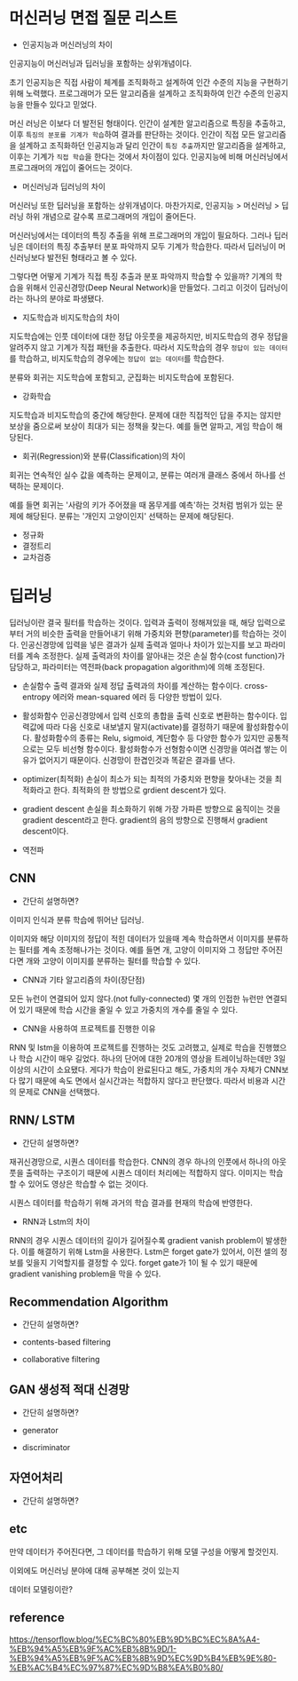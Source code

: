 # 머신러닝 면접 질문 리스트

* 인공지능과 머신러닝의 차이

인공지능이 머신러닝과 딥러닝을 포함하는 상위개념이다.

초기 인공지능은 직접 사람이 체계를 조직화하고 설계하여 인간 수준의 지능을 구현하기 위해 노력했다.
프로그래머가 모든 알고리즘을 설계하고 조직화하여 인간 수준의 인공지능을 만들수 있다고 믿었다.

머신 러닝은 이보다 더 발전된 형태이다.
인간이 설계한 알고리즘으로 특징을 추출하고, 이후 `특징의 분포를 기계가 학습`하여 결과를 판단하는 것이다.
인간이 직접 모든 알고리즘을 설계하고 조직화하던 인공지능과 달리
인간이 `특징 추출`까지만 알고리즘을 설계하고, 이후는 기계가 `직접 학습`을 한다는 것에서 차이점이 있다.
인공지능에 비해 머신러닝에서 프로그래머의 개입이 줄어드는 것이다.


* 머신러닝과 딥러닝의 차이

머신러닝 또한 딥러닝을 포함하는 상위개념이다.
마찬가지로, 인공지능 > 머신러닝 > 딥러닝 하위 개념으로 갈수록 프로그래머의 개입이 줄어든다.

머신러닝에서는 데이터의 특징 추출을 위해 프로그래머의 개입이 필요하다.
그러나 딥러닝은 데이터의 특징 추출부터 분포 파악까지 모두 기계가 학습한다. 따라서 딥러닝이 머신러닝보다 발전된 형태라고 볼 수 있다.

그렇다면 어떻게 기계가 직접 특징 추출과 분포 파악까지 학습할 수 있을까?
기계의 학습을 위해서 인공신경망(Deep Neural Network)을 만들었다. 그리고 이것이 딥러닝이라는 하나의 분야로 파생됐다.

* 지도학습과 비지도학습의 차이

지도학습에는 인풋 데이터에 대한 정답 아웃풋을 제공하지만,
비지도학습의 경우 정답을 알려주지 않고 기계가 직접 패턴을 추출한다.
따라서 지도학습의 경우 `정답이 있는 데이터`를 학습하고, 비지도학습의 경우에는 `정답이 없는 데이터`를 학습한다.

분류와 회귀는 지도학습에 포함되고, 군집화는 비지도학습에 포함된다.

* 강화학습

지도학습과 비지도학습의 중간에 해당한다.
문제에 대한 직접적인 답을 주지는 않지만 보상을 줌으로써 보상이 최대가 되는 정책을 찾는다.
예를 들면 알파고, 게임 학습이 해당된다.

* 회귀(Regression)와 분류(Classification)의 차이

회귀는 연속적인 실수 값을 예측하는 문제이고,
분류는 여러개 클래스 중에서 하나를 선택하는 문제이다.

예를 들면 회귀는 '사람의 키가 주어졌을 때 몸무게를 예측'하는 것처럼 범위가 있는 문제에 해당된다.
분류는 '개인지 고양이인지' 선택하는 문제에 해당된다.

* 정규화
* 결정트리
* 교차검증

# 딥러닝

딥러닝이란 결국 필터를 학습하는 것이다. 입력과 출력이 정해져있을 때, 해당 입력으로부터 거의 비슷한 출력을 만들어내기 위해 가중치와 편향(parameter)를 학습하는 것이다.
인공신경망에 입력을 넣은 결과가 실제 출력과 얼마나 차이가 있는지를 보고 파라미터를 계속 조정한다.
실제 출력과의 차이를 알아내는 것은 손실 함수(cost function)가 담당하고, 파라미터는 역전파(back propagation algorithm)에 의해 조정된다.


* 손실함수
출력 결과와 실제 정답 출력과의 차이를 계산하는 함수이다.
cross-entropy 에러와 mean-squared 에러 등 다양한 방법이 있다.

* 활성화함수
인공신경망에서 입력 신호의 총합을 출력 신호로 변환하는 함수이다. 입력값에 따라 다음 신호로 내보낼지 말지(activate)를 결정하기 때문에 활성화함수이다.
활성화함수의 종류는 Relu, sigmoid, 계단함수 등 다양한 함수가 있지만 공통적으로는 모두 비선형 함수이다.
활성화함수가 선형함수이면 신경망을 여러겹 쌓는 이유가 없어지기 때문이다. 신경망이 한겹인것과 똑같은 결과를 낸다.

* optimizer(최적화)
손실이 최소가 되는 최적의 가중치와 편향을 찾아내는 것을 최적화라고 한다. 최적화의 한 방법으로 grdient descent가 있다.

* gradient descent
손실을 최소화하기 위해 가장 가파른 방향으로 움직이는 것을 gradient descent라고 한다.
gradient의 음의 방향으로 진행해서 gradient descent이다.

* 역전파

## CNN

* 간단히 설명하면?

이미지 인식과 분류 학습에 뛰어난 딥러닝.

이미지와 해당 이미지의 정답이 적힌 데이터가 있을때
계속 학습하면서 이미지를 분류하는 필터를 계속 조정해나가는 것이다.
예를 들면 개, 고양이 이미지와 그 정답만 주어진다면
개와 고양이 이미지를 분류하는 필터를 학습할 수 있다.

* CNN과 기타 알고리즘의 차이(장단점)

모든 뉴런이 연결되어 있지 않다.(not fully-connected)
몇 개의 인접한 뉴런만 연결되어 있기 때문에 학습 시간을 줄일 수 있고 가중치의 개수를 줄일 수 있다.

* CNN을 사용하여 프로젝트를 진행한 이유

RNN 및 lstm을 이용하여 프로젝트를 진행하는 것도 고려했고,
실제로 학습을 진행했으나 학습 시간이 매우 길었다. 하나의 단어에 대한 20개의 영상을 트레이닝하는데만 3일 이상의 시간이 소요됐다.
게다가 학습이 완료된다고 해도, 가중치의 개수 자체가 CNN보다 많기 때문에 속도 면에서 실시간과는 적합하지 않다고 판단했다.
따라서 비용과 시간의 문제로 CNN을 선택했다.

## RNN/ LSTM

* 간단히 설명하면?

재귀신경망으로, 시퀀스 데이터를 학습한다.
CNN의 경우 하나의 인풋에서 하나의 아웃풋을 출력하는 구조이기 때문에 시퀀스 데이터 처리에는 적합하지 않다.
이미지는 학습할 수 있어도 영상은 학습할 수 없는 것이다.

시퀀스 데이터를 학습하기 위해 과거의 학습 결과를 현재의 학습에 반영한다.

* RNN과 Lstm의 차이

RNN의 경우 시퀀스 데이터의 길이가 길어질수록 gradient vanish problem이 발생한다.
이를 해결하기 위해 Lstm을 사용한다. Lstm은 forget gate가 있어서, 이전 셀의 정보를 잊을지 기억할지를 결정할 수 있다.
forget gate가 1이 될 수 있기 때문에 gradient vanishing problem을 막을 수 있다.

## Recommendation Algorithm

* 간단히 설명하면?

* contents-based filtering
* collaborative filtering

## GAN 생성적 적대 신경망

* 간단히 설명하면?

* generator
* discriminator

## 자연어처리

* 간단히 설명하면?


## etc

만약 데이터가 주어진다면, 그 데이터를 학습하기 위해 모델 구성을 어떻게 할것인지.

이외에도 머신러닝 분야에 대해 공부해본 것이 있는지

데이터 모델링이란?

## reference
https://tensorflow.blog/%EC%BC%80%EB%9D%BC%EC%8A%A4-%EB%94%A5%EB%9F%AC%EB%8B%9D/1-%EB%94%A5%EB%9F%AC%EB%8B%9D%EC%9D%B4%EB%9E%80-%EB%AC%B4%EC%97%87%EC%9D%B8%EA%B0%80/

